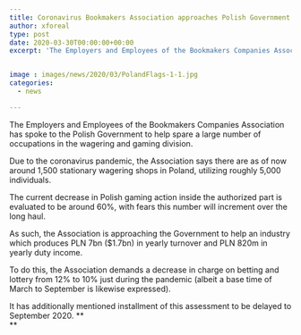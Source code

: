 ```yaml
---
title: Coronavirus Bookmakers Association approaches Polish Government to decrease taxes
author: xforeal 
type: post
date: 2020-03-30T00:00:00+00:00
excerpt: 'The Employers and Employees of the Bookmakers Companies Association has engaged the Polish Government to help spare a great many occupations in the wagering and gaming sector '


image : images/news/2020/03/PolandFlags-1-1.jpg
categories:
  - news

---
```

The Employers and Employees of the Bookmakers Companies Association has spoke to the Polish Government to help spare a large number of occupations in the wagering and gaming division. 

Due to the coronavirus pandemic, the Association says there are as of now around 1,500 stationary wagering shops in Poland, utilizing roughly 5,000 individuals. 

The current decrease in Polish gaming action inside the authorized part is evaluated to be around 60&percnt;, with fears this number will increment over the long haul. 

As such, the Association is approaching the Government to help an industry which produces PLN 7bn ($1.7bn) in yearly turnover and PLN 820m in yearly duty income. 

To do this, the Association demands a decrease in charge on betting and lottery from 12&percnt; to 10&percnt; just during the pandemic (albeit a base time of March to September is likewise expressed). 

It has additionally mentioned installment of this assessment to be delayed to September 2020. **  
**